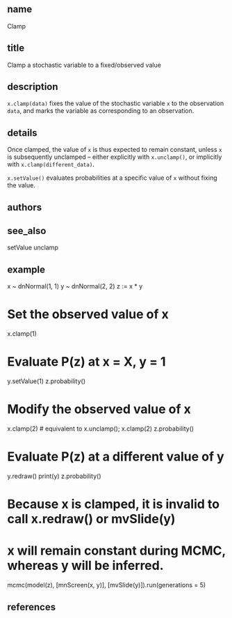 ## name
Clamp
## title
Clamp a stochastic variable to a fixed/observed value
## description
`x.clamp(data)` fixes the value of the stochastic variable `x` to the observation `data`, and marks the variable as corresponding to an observation.

## details
Once clamped, the value of `x` is thus expected to remain constant, unless `x` is subsequently unclamped – either explicitly with `x.unclamp()`, or implicitly with `x.clamp(different_data)`.

`x.setValue()` evaluates probabilities at a specific value of `x` without fixing the value.

## authors

## see_also
setValue
unclamp
## example
x ~ dnNormal(1, 1)
y ~ dnNormal(2, 2)
z := x * y

# Set the observed value of x
x.clamp(1)

# Evaluate P(z) at x = X, y = 1
y.setValue(1)
z.probability()

# Modify the observed value of x
x.clamp(2) # equivalent to x.unclamp(); x.clamp(2)
z.probability()

# Evaluate P(z) at a different value of y
y.redraw()
print(y)
z.probability()

# Because x is clamped, it is invalid to call x.redraw() or mvSlide(y)
# x will remain constant during MCMC, whereas y will be inferred.
mcmc(model(z), [mnScreen(x, y)], [mvSlide(y)]).run(generations = 5)


## references
